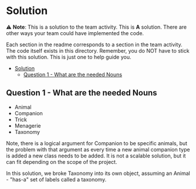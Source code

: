 # Solution

:warning: **Note**: This is a solution to the team activity. This is **A** solution. There are other ways your team could have implemented the code.


Each section in the readme corresponds to a section in the team activity. The code itself exists in this directory. Remember, you do NOT have to stick with this solution. This is just one to help guide you. 

- [Solution](#solution)
  - [Question 1 - What are the needed Nouns](#question-1---what-are-the-needed-nouns)



## Question 1 - What are the needed Nouns

- Animal 
- Companion 
- Trick
- Menagerie
- Taxonomy

Note, there is a logical argument for Companion to be specific animals, but the problem with that argument as every time a new animal companion type is added a new class needs to be added. It is not a scalable solution, but it can fit depending on the scope of the project.

In this solution, we broke Taxonomy into its own object, assuming an Animal - "has-a" set of labels called a taxonomy. 
